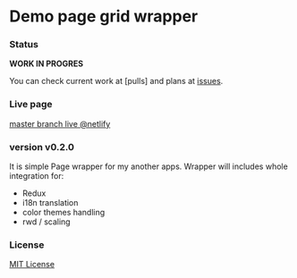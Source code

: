 # Demo page grid wrapper

### Status

**WORK IN PROGRES**

You can check current work at [pulls] and plans at [issues].

### Live page 

[master branch live @netlify](https://suspicious-roentgen-a39454.netlify.com/)

### version v0.2.0

It is simple Page wrapper for my another apps.
Wrapper will includes whole integration for: 
- Redux
- i18n translation
- color themes handling
- rwd / scaling  

### License
[MIT License](https://github.com/Kratak/Demo-Apps-Page/blob/master/LICENSE)


[branches]: https://github.com/Kratak/Demo-Apps-Page/pulls
[issues]: https://github.com/Kratak/Demo-Apps-Page/issues
